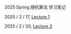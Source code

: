 2025 Spring 随机算法 学习笔记

2025 / 2 / 17, [Lecture 1](Lec1.html)

2025 / 2 / 20, [Lecture 2](Lec2.html)
